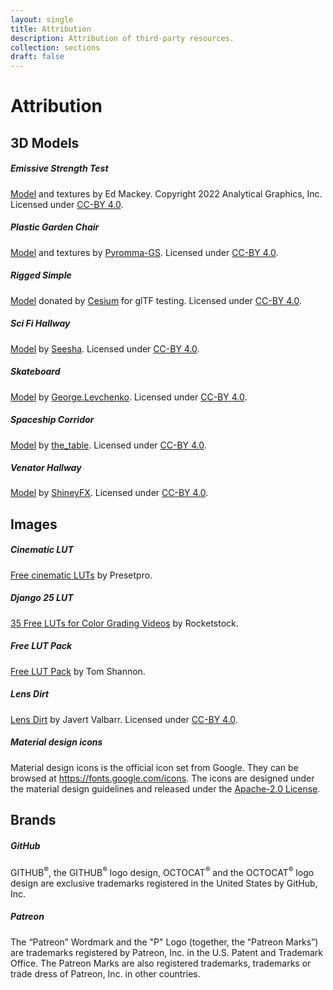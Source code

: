 ```yaml
---
layout: single
title: Attribution
description: Attribution of third-party resources.
collection: sections
draft: false
---
```


# Attribution

## 3D Models

##### Emissive Strength Test

[Model](https://github.com/KhronosGroup/glTF-Sample-Assets/tree/eb4e2b0f96698a8f115ea7a70b60f8a442aca870/Models/EmissiveStrengthTest) and textures by Ed Mackey. Copyright 2022 Analytical Graphics, Inc. Licensed under [CC-BY 4.0](http://creativecommons.org/licenses/by-sa/4.0/).

##### Plastic Garden Chair

[Model](https://sketchfab.com/3d-models/monobloc-plastic-garden-chair-261d81ec28d845eba3bb7373768c60c5) and textures by [Pyromma-GS](https://sketchfab.com/Pyromma-GS). Licensed under [CC-BY 4.0](http://creativecommons.org/licenses/by-sa/4.0/).

##### Rigged Simple

[Model](https://github.com/KhronosGroup/glTF-Sample-Assets/tree/eb4e2b0f96698a8f115ea7a70b60f8a442aca870/Models/RiggedSimple) donated by [Cesium](http://cesiumjs.org/) for glTF testing. Licensed under [CC-BY 4.0](http://creativecommons.org/licenses/by-sa/4.0/).

##### Sci Fi Hallway

[Model](https://sketchfab.com/3d-models/sci-fi-hallway-free-44fd25310d2240908027390a078368e1) by [Seesha](https://sketchfab.com/Seesha). Licensed under [CC-BY 4.0](http://creativecommons.org/licenses/by-sa/4.0/).

##### Skateboard

[Model](https://sketchfab.com/3d-models/skateboard-daba6e30f78d4604b5167b2f83b0d162) by [George.Levchenko](https://sketchfab.com/George.Levchenko). Licensed under [CC-BY 4.0](http://creativecommons.org/licenses/by-sa/4.0/).

##### Spaceship Corridor

[Model](https://sketchfab.com/3d-models/spaceship-corridor-1cdd1db557b8428892af4773bdada913) by [the_table](https://sketchfab.com/the_table). Licensed under [CC-BY 4.0](http://creativecommons.org/licenses/by-sa/4.0/).

##### Venator Hallway

[Model](https://sketchfab.com/3d-models/star-wars-the-clone-wars-venator-prefab-8a1e1760391c4ac6a50373c2bf5efa2e) by [ShineyFX](https://sketchfab.com/ShineyFX). Licensed under [CC-BY 4.0](http://creativecommons.org/licenses/by-sa/4.0/).

## Images

##### Cinematic LUT

[Free cinematic LUTs](https://www.freepresets.com/product/free-luts-cinematic/) by Presetpro.

##### Django 25 LUT

[35 Free LUTs for Color Grading Videos](https://www.rocketstock.com/free-after-effects-templates/35-free-luts-for-color-grading-videos/) by Rocketstock.

##### Free LUT Pack

[Free LUT Pack](https://forums.unrealengine.com/community/community-content-tools-and-tutorials/19151-lut-table-pack?48641-LUT-Table-Pack=) by Tom Shannon.

##### Lens Dirt

[Lens Dirt](https://www.inscapedigital.com/lens-dirt) by Javert Valbarr. Licensed under [CC-BY 4.0](http://creativecommons.org/licenses/by-sa/4.0/).

##### Material design icons

Material design icons is the official icon set from Google. They can be browsed at https://fonts.google.com/icons. The icons are designed under the material design guidelines and released under the [Apache-2.0 License](https://github.com/google/material-design-icons/blob/master/LICENSE).

## Brands

##### GitHub

GITHUB<sup>&reg;</sup>, the GITHUB<sup>&reg;</sup> logo design, OCTOCAT<sup>&reg;</sup> and the OCTOCAT<sup>&reg;</sup> logo design are exclusive trademarks registered in the United States by GitHub, Inc.

##### Patreon

The “Patreon” Wordmark and the "P" Logo (together, the “Patreon Marks”) are trademarks registered by Patreon, Inc. in the U.S. Patent and Trademark Office. The Patreon Marks are also registered trademarks, trademarks or trade dress of Patreon, Inc. in other countries.
